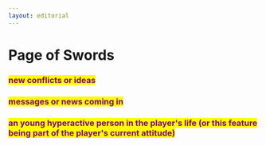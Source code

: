 ```yaml
---
layout: editorial
---
```


# Page of Swords



### <mark style="color:purple;">new conflicts or ideas</mark>&#x20;

### <mark style="color:purple;">messages or news coming in</mark>&#x20;

### <mark style="color:purple;">an young hyperactive person in the player's life (or this feature being part of the player's current attitude)</mark>

<mark style="color:purple;"></mark>

<mark style="color:purple;"></mark>
